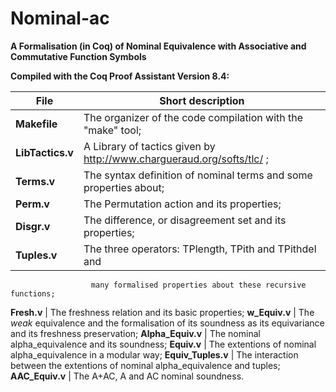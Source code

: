 # Nominal-ac 

**A Formalisation (in Coq) of Nominal Equivalence with Associative and Commutative Function Symbols**

**Compiled with the Coq Proof Assistant Version 8.4:**

**File** | Short description
------------ | -------------
**Makefile**        | The organizer of the code compilation with the "make" tool;
**LibTactics.v**    | A Library of tactics given by http://www.chargueraud.org/softs/tlc/ ;
**Terms.v**         | The syntax definition of nominal terms and some properties about;
**Perm.v**          | The Permutation action and its properties;
**Disgr.v**         | The difference, or disagreement set and its properties;
**Tuples.v**        | The three operators: TPlength, TPith and TPithdel and 
                      many formalised properties about these recursive functions;
**Fresh.v**         | The freshness relation and its basic properties;
**w_Equiv.v**       | The *weak* equivalence and the formalisation of its soundness 
                      as its equivariance and its freshness preservation;
**Alpha_Equiv.v**   | The nominal alpha_equivalence and its soundness;
**Equiv.v**         | The extentions of nominal alpha_equivalence in a modular way;
**Equiv_Tuples.v**  | The interaction between the extentions of nominal alpha_equivalence and tuples;
**AAC_Equiv.v**     | The A+AC, A and AC nominal soundness.
